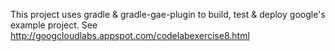 This project uses gradle & gradle-gae-plugin to build, test & deploy google's example project. See http://googcloudlabs.appspot.com/codelabexercise8.html



